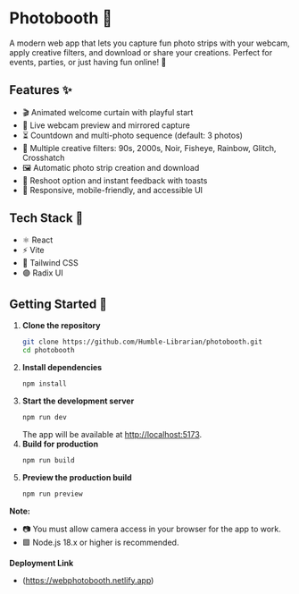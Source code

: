# Photobooth 📸

A modern web app that lets you capture fun photo strips with your webcam, apply creative filters, and download or share your creations. Perfect for events, parties, or just having fun online! 🎉

## Features ✨
- 🎬 Animated welcome curtain with playful start
- 🎥 Live webcam preview and mirrored capture
- ⏳ Countdown and multi-photo sequence (default: 3 photos)
- 🎨 Multiple creative filters: 90s, 2000s, Noir, Fisheye, Rainbow, Glitch, Crosshatch
- 🖼️ Automatic photo strip creation and download
- 🔄 Reshoot option and instant feedback with toasts
- 📱 Responsive, mobile-friendly, and accessible UI

## Tech Stack 🧩
- ⚛️ React
- ⚡ Vite
- 🌈 Tailwind CSS
- 🟣 Radix UI

## Getting Started 🚀

1. **Clone the repository**
   ```bash
   git clone https://github.com/Humble-Librarian/photobooth.git
   cd photobooth
   ```
2. **Install dependencies**
   ```bash
   npm install
   ```
3. **Start the development server**
   ```bash
   npm run dev
   ```
   The app will be available at [http://localhost:5173](http://localhost:5173).
4. **Build for production**
   ```bash
   npm run build
   ```
5. **Preview the production build**
   ```bash
   npm run preview
   ```

**Note:**
- 📷 You must allow camera access in your browser for the app to work.
- 🟩 Node.js 18.x or higher is recommended.

**Deployment Link**
  - (https://webphotobooth.netlify.app)
